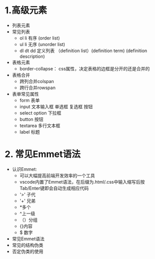 # 1.高级元素
- 列表元素
- 常见列表
  - ol li 有序 (order list)
  - ul li 无序 (unorder list)
  - dl dt dd  定义列表 （definition list）(definition term) (definition description)
- 表格元素
  - border-collapse： css属性，决定表格的边框是分开的还是合并的
- 表格合并
  - 跨列合并colspan
  - 跨行合并rowspan
- 表单常见属性
  - form 表单
  - input 文本输入框 单选框 复选框 按钮
  - select option  下拉框
  - button  按钮
  - textarea 多行文本框
  - label 标题

# 2. 常见Emmet语法
- 认识Emmet: 
  - 可以大幅提高前端开发效率的一个工具
  - vscode内置了Emmet语法，在后缀为.html/.css中输入缩写后按Tab/Enter键即会自动生成相应代码
  -  '>' 子代 
  -  '+' 兄弟 
  -  *多个 
  -  ^上一级 
  - （）分组  
  -  {}内容
  -  $ 数字
- 常见Emmet语法
- 常见的结构伪类
- 否定伪类的使用